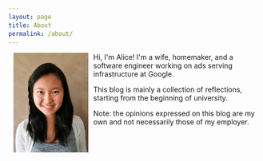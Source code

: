 ```yaml
---
layout: page
title: About
permalink: /about/
---
```


<img src="/assets/headshot.jpg" align="left" width="150" hspace="10">

Hi, I'm Alice! I'm a wife, homemaker, and a software engineer working on ads serving infrastructure at Google.

This blog is mainly a collection of reflections, starting from the beginning of university.

Note: the opinions expressed on this blog are my own and not necessarily those of my employer.

